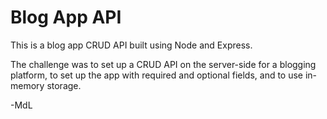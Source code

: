 # Blog App API

This is a blog app CRUD API built using Node and Express. 

The challenge was to set up a CRUD API on the server-side for a blogging platform, to set up the app with required and optional fields, and to use  in-memory storage. 

-MdL